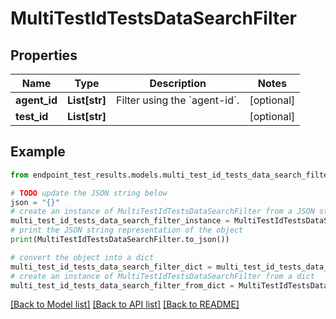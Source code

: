 # MultiTestIdTestsDataSearchFilter


## Properties

Name | Type | Description | Notes
------------ | ------------- | ------------- | -------------
**agent_id** | **List[str]** | Filter using the &#x60;agent-id&#x60;. | [optional] 
**test_id** | **List[str]** |  | [optional] 

## Example

```python
from endpoint_test_results.models.multi_test_id_tests_data_search_filter import MultiTestIdTestsDataSearchFilter

# TODO update the JSON string below
json = "{}"
# create an instance of MultiTestIdTestsDataSearchFilter from a JSON string
multi_test_id_tests_data_search_filter_instance = MultiTestIdTestsDataSearchFilter.from_json(json)
# print the JSON string representation of the object
print(MultiTestIdTestsDataSearchFilter.to_json())

# convert the object into a dict
multi_test_id_tests_data_search_filter_dict = multi_test_id_tests_data_search_filter_instance.to_dict()
# create an instance of MultiTestIdTestsDataSearchFilter from a dict
multi_test_id_tests_data_search_filter_from_dict = MultiTestIdTestsDataSearchFilter.from_dict(multi_test_id_tests_data_search_filter_dict)
```
[[Back to Model list]](../README.md#documentation-for-models) [[Back to API list]](../README.md#documentation-for-api-endpoints) [[Back to README]](../README.md)


